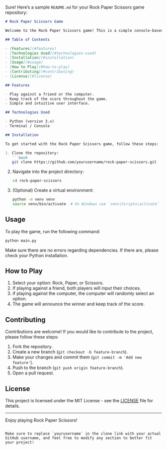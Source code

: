 Sure! Here’s a sample `README.md` for your Rock Paper Scissors game repository:

```markdown
# Rock Paper Scissors Game

Welcome to the Rock Paper Scissors game! This is a simple console-based implementation of the classic game that allows players to compete against each other or against the computer.

## Table of Contents

- [Features](#features)
- [Technologies Used](#technologies-used)
- [Installation](#installation)
- [Usage](#usage)
- [How to Play](#how-to-play)
- [Contributing](#contributing)
- [License](#license)

## Features

- Play against a friend or the computer.
- Keep track of the score throughout the game.
- Simple and intuitive user interface.

## Technologies Used

- Python (version 3.x)
- Terminal / Console

## Installation

To get started with the Rock Paper Scissors game, follow these steps:

1. Clone the repository:
   ```bash
   git clone https://github.com/yourusername/rock-paper-scissors.git
   ```
2. Navigate into the project directory:
   ```bash
   cd rock-paper-scissors
   ```
3. (Optional) Create a virtual environment:
   ```bash
   python -m venv venv
   source venv/bin/activate  # On Windows use `venv\Scripts\activate`
   ```

## Usage

To play the game, run the following command:

```bash
python main.py
```

Make sure there are no errors regarding dependencies. If there are, please check your Python installation.

## How to Play

1. Select your option: Rock, Paper, or Scissors.
2. If playing against a friend, both players will input their choices.
3. If playing against the computer, the computer will randomly select an option.
4. The game will announce the winner and keep track of the score.

## Contributing

Contributions are welcome! If you would like to contribute to the project, please follow these steps:

1. Fork the repository.
2. Create a new branch (`git checkout -b feature-branch`).
3. Make your changes and commit them (`git commit -m 'Add new feature'`).
4. Push to the branch (`git push origin feature-branch`).
5. Open a pull request.

## License

This project is licensed under the MIT License - see the [LICENSE](LICENSE) file for details.

---

Enjoy playing Rock Paper Scissors!
```

Make sure to replace `yourusername` in the clone link with your actual GitHub username, and feel free to modify any section to better fit your project!
